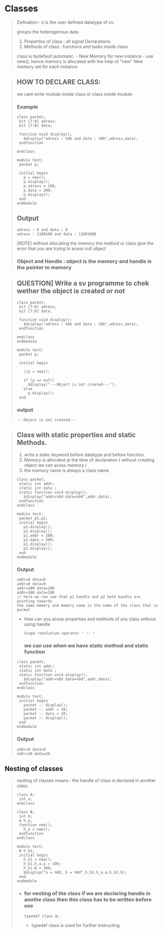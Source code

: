 # Classes
>
>Defination : it is the user defined datatype of sv.
>
> groups the heterogenous data.
>  1. Properties of class : all signal Declarations.
>  2. Methods of class : functions and tasks inside class
>
> class is bydefault automatic.
>         -  New Memory for new instance
>         -  use new();
>hence memory is allocated with the help of "new"
>New memory set for each instance

>## HOW TO DECLARE CLASS:
>we cant write module inside class or class inside module
> ### Example
> ```
> class packet;
>  bit [7:0] adress;
>  bit [7:0] data;
>  
>  function void display();
>    $display("adress : %0b and data : %0b",adress,data);
>  endfunction
>  
>endclass
>
>module test;
>  packet p;
>  
>  initial begin
>    p = new();
>    p.display();
>    p.adress = 100;
>    p.data = 200;
>    p.display();
>  end
>endmodule
>```
> ## Output
> ```
> adress : 0 and data : 0
> adress : 1100100 and data : 11001000
> ```
>
> [NOTE] without allocating the memory the method or class give the error that you are trying to acess null object
>
> ### Object and Handle : object is the memory and handle is the pointer to memory

>## QUESTION] Write a sv programme to chek wether the object is created or not
>```
>class packet;
>  bit [7:0] adress;
>  bit [7:0] data;
>  
>  function void display();
>    $display("adress : %0b and data : %0b",adress,data);
>  endfunction
>  
>endclass
>endmodule
>
>module test;
>  packet p;
>  
>  initial begin
>    
>    //p = new();
>    
>    if (p == null)
>      $display("---Object is not created---");
>    else
>      p.display();
>  end
>```
>### output
>```
>---Object is not created---
>```

> ## Class with static properties and static Methods.
>
> 1) write a static keyword before datatype and before function.
> 2) Memory is allocated at the time of declaration ( without creating object we can acess memory )
> 3) the memory name is always a class name.
>
>```
> class packet;
>  static int addr;
>  static int data ;
>  static function void display();
>    $display("addr=%0d data=%0d",addr,data);
>  endfunction
>endclass
>
>module test;
>  packet p1,p2;
>  initial begin
>    p1.display();
>    p2.display();
>    p1.addr = 100;
>    p2.data = 200;
>    p1.display();
>    p2.display();
>  end
>endmodule
>```
>### Output
> ```
> addr=0 data=0
>addr=0 data=0
>addr=100 data=200
>addr=100 data=200
> // here we can see that p1 handle and p2 both handle are pointing towards
> the same memory and memory name is the name of the class that is packet
> ```
>
> - How can you acess properties and methods of any class without using handle
>   ```
>   Scope resolution operator " :: "
>   ```
>   ### we can use when we have static method and static function
> ```
> class packet;
>  static int addr;
>  static int data ;
>  static function void display();
>    $display("addr=%0d data=%0d",addr,data);
>  endfunction
>endclass
>
>module test;
>  initial begin
>    packet :: display();
>    packet :: addr = 10;
>    packet :: data = 20;
>    packet :: display();
>  end
>endmodule
> ```
> ### Output
> ```
> addr=0 data=0
>addr=10 data=20
> ```

## Nesting of classes
> nesting of classes means : the handle of class is declared in another class.
> ```
> class A;
>  int a;
>endclass
>
>class B;
>  int b;
>  A h_a;
>  function new();
>    h_a = new();
>  endfunction
>endclass
>
>module test;
>  B h_b1;
>  initial begin
>    h_b1 = new();
>    h_b1.h_a.a = 100;
>    h_b1.b = 200;
>    $display("a = %0d, b = %0d",h_b1.h_a.a,h_b1.b);
>  end
>endmodule
> ```
> - ### for nesting of the class if we are declaring handle in anothe class then this class has to be written before use
>   ```
>   typedef class A;
>   ```
>   - typedef class is used for further instructing.



  



